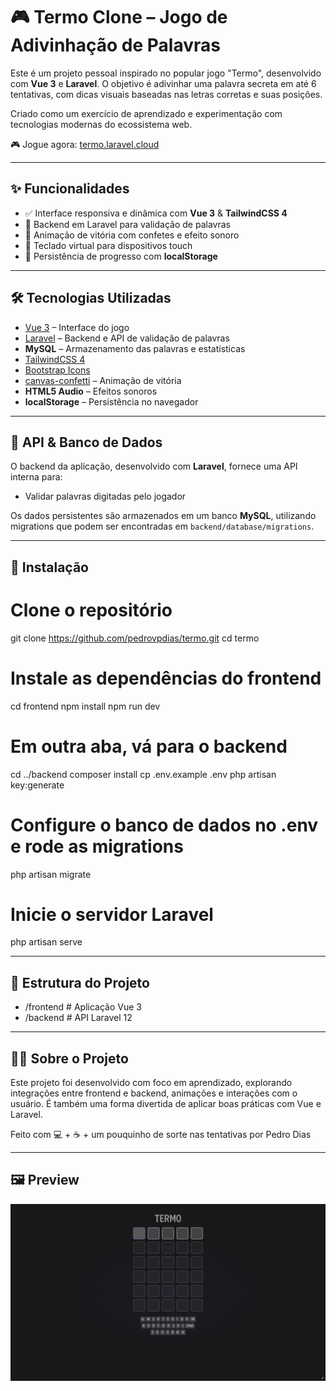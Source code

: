 # 🎮 Termo Clone – Jogo de Adivinhação de Palavras

Este é um projeto pessoal inspirado no popular jogo "Termo", desenvolvido com **Vue 3** e **Laravel**. O objetivo é adivinhar uma palavra secreta em até 6 tentativas, com dicas visuais baseadas nas letras corretas e suas posições.

Criado como um exercício de aprendizado e experimentação com tecnologias modernas do ecossistema web.

🎮 Jogue agora: [termo.laravel.cloud](https://termo.laravel.cloud/)

---

## ✨ Funcionalidades

- ✅ Interface responsiva e dinâmica com **Vue 3** & **TailwindCSS 4**
- 🧠 Backend em Laravel para validação de palavras
- 🎉 Animação de vitória com confetes e efeito sonoro
- 🎹 Teclado virtual para dispositivos touch
- 💾 Persistência de progresso com **localStorage**

---

## 🛠️ Tecnologias Utilizadas

- [Vue 3](https://vuejs.org/) – Interface do jogo
- [Laravel](https://laravel.com/) – Backend e API de validação de palavras
- **MySQL** – Armazenamento das palavras e estatísticas
- [TailwindCSS 4](https://tailwindcss.com/)
- [Bootstrap Icons](https://icons.getbootstrap.com/)
- [canvas-confetti](https://www.npmjs.com/package/canvas-confetti) – Animação de vitória
- **HTML5 Audio** – Efeitos sonoros
- **localStorage** – Persistência no navegador

---

## 📡 API & Banco de Dados

O backend da aplicação, desenvolvido com **Laravel**, fornece uma API interna para:

- Validar palavras digitadas pelo jogador

Os dados persistentes são armazenados em um banco **MySQL**, utilizando migrations que podem ser encontradas em `backend/database/migrations`.

---

## 🚀 Instalação

# Clone o repositório
git clone https://github.com/pedrovpdias/termo.git
cd termo

# Instale as dependências do frontend
cd frontend
npm install
npm run dev

# Em outra aba, vá para o backend
cd ../backend
composer install
cp .env.example .env
php artisan key:generate

# Configure o banco de dados no .env e rode as migrations
php artisan migrate

# Inicie o servidor Laravel
php artisan serve

---

## 📁 Estrutura do Projeto

- /frontend     # Aplicação Vue 3
- /backend      # API Laravel 12

---

## 👨‍💻 Sobre o Projeto
Este projeto foi desenvolvido com foco em aprendizado, explorando integrações entre frontend e backend, animações e interações com o usuário. É também uma forma divertida de aplicar boas práticas com Vue e Laravel.

Feito com 💻 + ☕ + um pouquinho de sorte nas tentativas por Pedro Dias

---

## 🖼️ Preview

![Demo](https://github.com/pedrovpdias/termo/blob/main/public/assets/demo.gif?raw=true)
